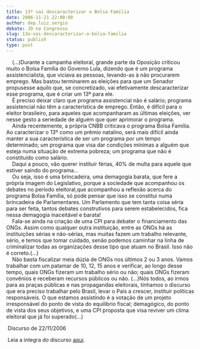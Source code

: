 ```yaml
---
title: 13º vai descaracterizar o Bolsa Família
date: 2006-11-21 22:00:00
author: dep.luiz.sergio
debate: JD no Congresso
slug: 13o-vai-descaracterizar-o-bolsa-familia
status: publish 
type: post
---
```


    (...)Durante a campanha eleitoral, grande parte da Oposição criticou muito o Bolsa Família do Governo Lula, dizendo que é um programa assistencialista, que viciava as pessoas, levando-as à não procurarem emprego. Mas bastou terminarem as eleições para que um Senador propusesse aquilo que, se concretizado, vai efetivamente descaracterizar esse programa, que é criar um 13º para ele.   
    É preciso deixar claro que programa assistencial não é salário; programa assistencial não têm a característica de emprego. Então, é difícil para o eleitor brasileiro, para aqueles que acompanharam as últimas eleições, ver nesse gesto a seriedade de alguém que quer aprimorar o programa.   
    Ainda recentemente, a própria CNBB criticava o programa Bolsa Família. Ao caracterizar o 13º como um prêmio natalino, será mais difícil ainda manter a sua característica de ser um programa por um tempo determinado; um programa que visa dar condições mínimas a alguém que esteja numa situação de extrema pobreza; um programa que não é constituído como salário.   
    Daqui a pouco, vão querer instituir férias, 40% de multa para aquele que estiver saindo do programa...   
    Ou seja, isso é uma brincadeira, uma demagogia barata, que fere a própria imagem do Legislativo, porque a sociedade que acompanhou os debates no período eleitoral,que acompanhou a reflexão acerca do programa Bolsa Família, só pode pensar que isso se constitui numa brincadeira de Parlamentares. Um Parlamento que tem tanta coisa séria para ser feita, tantos debates construtivos para serem estabelecidos, fica nessa demagogia inaceitável e barata!   
    Fala-se ainda na criação de uma CPI para debater o financiamento das ONGs. Assim como qualquer outra instituição, entre as ONGs há as instituições sérias e não-sérias, mas muitas fazem um trabalho relevante, sério, e temos que tomar cuidado, senão podemos caminhar na linha de criminalizar todas as organizações desse tipo que atuam no Brasil. Isso não é correto.(...)   
    Não basta fiscalizar meia dúzia de ONGs nos últimos 2 ou 3 anos. Vamos trabalhar com um patamar de 10, 12, 15 anos e verificar, ao longo desse tempo, quais ONGs fizeram um trabalho sério ou não; quais ONGs fizeram convênios e receberam recursos públicos ou não. (...)Nós todos, ao irmos para as praças públicas e nas propagandas eleitorais, tínhamos o discurso que era preciso trabalhar pelo Brasil, levar o País a crescer, instituir políticas responsáveis. O que estamos assistindo é a votação de um projeto irresponsável do ponto de vista do equilíbrio fiscal; demagógico, do ponto de vista dos seus objetivos, e uma CPI proposta que visa reviver um clima eleitoral que já foi superado(...)  
  
 Discurso de 22/11/2006  
  
 Leia a íntegra do discurso [aqui](http://www.camara.gov.br/internet/sitaqweb/discursodireto.asp?nuSessao=185.4.52.O).
